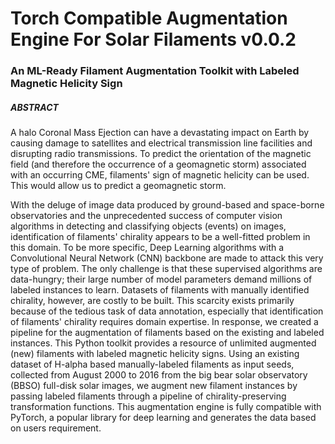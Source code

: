 # Torch Compatible Augmentation Engine For Solar Filaments v0.0.2

### An ML-Ready Filament Augmentation Toolkit with Labeled Magnetic Helicity Sign

##### *ABSTRACT*
A halo Coronal Mass Ejection can have a devastating impact on Earth by causing damage to satellites and electrical transmission line facilities and disrupting radio transmissions. To predict the orientation of the magnetic field (and therefore the occurrence of a geomagnetic storm) associated with an occurring CME, filaments' sign of magnetic helicity can be used. This would allow us to predict a geomagnetic storm.

With the deluge of image data produced by ground-based and space-borne observatories and the unprecedented success of computer vision algorithms in detecting and classifying objects (events) on images, identification of filaments' chirality appears to be a well-fitted problem in this domain. To be more specific, Deep Learning algorithms with a Convolutional Neural Network (CNN) backbone are made to attack this very type of problem. The only challenge is that these supervised algorithms are data-hungry; their large number of model parameters demand millions of labeled instances to learn. Datasets of filaments with manually identified chirality, however, are costly to be built. This scarcity exists primarily because of the tedious task of data annotation, especially that identification of filaments' chirality requires domain expertise. In response, we created a pipeline for the augmentation of filaments based on the existing and labeled instances. This Python toolkit provides a resource of unlimited augmented (new) filaments with labeled magnetic helicity signs. Using an existing dataset of H-alpha based manually-labeled filaments as input seeds, collected from August 2000 to 2016 from the big bear solar observatory (BBSO) full-disk solar images, we augment new filament instances by passing labeled filaments through a pipeline of chirality-preserving transformation functions. This augmentation engine is fully compatible with PyTorch, a popular library for deep learning and generates the data based on users requirement.
